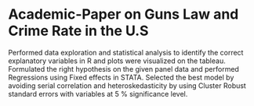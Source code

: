 # Academic-Paper on Guns Law and Crime Rate in the U.S
Performed data exploration and statistical analysis to identify the correct explanatory variables in R and plots were visualized on the tableau.
Formulated the right hypothesis on the given panel data and performed Regressions using Fixed effects in STATA.
Selected the best model by avoiding serial correlation and heteroskedasticity by using Cluster Robust standard errors with variables at 5 % significance level.
